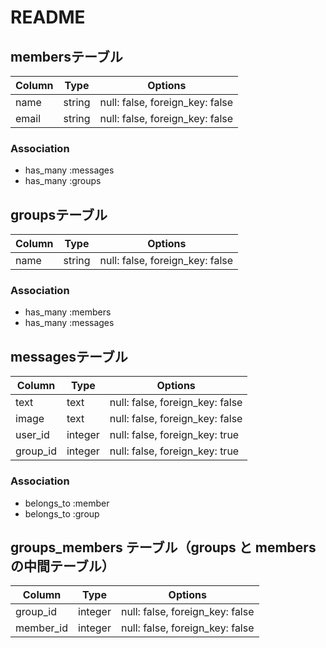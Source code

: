 # README

## membersテーブル

|Column|Type|Options|
|------|----|-------|
|name|string|null: false, foreign_key: false|
|email|string|null: false, foreign_key: false|

### Association

- has_many :messages
- has_many :groups

## groupsテーブル
|Column|Type|Options|
|------|----|-------|
|name|string|null: false, foreign_key: false|

### Association

- has_many :members
- has_many :messages

## messagesテーブル
|Column|Type|Options|
|------|----|-------|
|text|text|null: false, foreign_key: false|
|image|text|null: false, foreign_key: false|
|user_id|integer|null: false, foreign_key: true|
|group_id|integer|null: false, foreign_key: true|

### Association

- belongs_to :member
- belongs_to :group


## groups_members テーブル（groups と members の中間テーブル）

|Column|Type|Options|
|------|----|-------|
|group_id|integer|null: false, foreign_key: false|
|member_id|integer|null: false, foreign_key: false|
